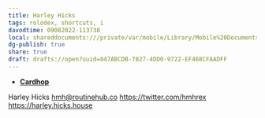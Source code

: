 ```yaml
---
title: Harley Hicks
tags: rolodex, shortcuts, i
davodtime: 09082022-113738
local: shareddocuments:///private/var/mobile/Library/Mobile%20Documents/iCloud~md~obsidian/Documents/OBSHIDDIAN/drafts/847ABCDB-7827-4DD0-9722-EF468CFAADFF.md
dg-publish: true
share: true
draft: drafts://open?uuid=847ABCDB-7827-4DD0-9722-EF468CFAADFF
---
```


- [**Cardhop**](x-cardhop://show?id=contact:3C1985E5-B623-4ED6-A0CB-A1D13A5B97B5&contact=Harley%20Hicks)

Harley Hicks
hmh@routinehub.co
https://twitter.com/hmhrex
https://harley.hicks.house